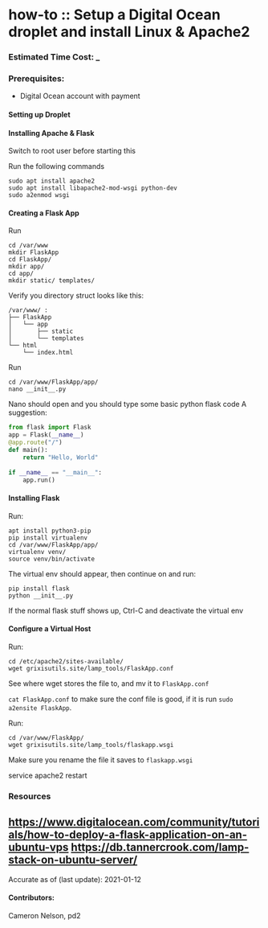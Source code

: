 # how-to :: Setup a Digital Ocean droplet and install Linux & Apache2
### Estimated Time Cost: _

### Prerequisites:

- Digital Ocean account with payment

#### Setting up Droplet



#### Installing Apache & Flask
Switch to root user before starting this

Run the following commands
```
sudo apt install apache2
sudo apt install libapache2-mod-wsgi python-dev
sudo a2enmod wsgi 
```

#### Creating a Flask App
Run
```
cd /var/www
mkdir FlaskApp
cd FlaskApp/
mkdir app/
cd app/
mkdir static/ templates/

```
Verify you directory struct looks like this:
```
/var/www/ :
├── FlaskApp
│   └── app
│       ├── static
│       └── templates
└── html
    └── index.html
```

Run
```
cd /var/www/FlaskApp/app/
nano __init__.py
```
Nano should open and you should type some basic python flask code 
A suggestion:
```Python
from flask import Flask
app = Flask(__name__)
@app.route("/")
def main():
    return "Hello, World"
    
if __name__ == "__main__":
    app.run()
```

#### Installing Flask
Run:
```
apt install python3-pip
pip install virtualenv
cd /var/www/FlaskApp/app/
virtualenv venv/
source venv/bin/activate
```
The virtual env should appear, then continue on and run:
```
pip install flask
python __init__.py
```
If the normal flask stuff shows up, Ctrl-C and deactivate the virtual env

#### Configure a Virtual Host
Run:
```
cd /etc/apache2/sites-available/
wget grixisutils.site/lamp_tools/FlaskApp.conf
```
See where wget stores the file to, and mv it to `FlaskApp.conf`

`cat FlaskApp.conf` to make sure the conf file is good, if it is run
`sudo a2ensite FlaskApp`.

Run:
```
cd /var/www/FlaskApp/
wget grixisutils.site/lamp_tools/flaskapp.wsgi
```
Make sure you rename the file it saves to `flaskapp.wsgi`

service apache2 restart

### Resources

https://www.digitalocean.com/community/tutorials/how-to-deploy-a-flask-application-on-an-ubuntu-vps
https://db.tannercrook.com/lamp-stack-on-ubuntu-server/
---

Accurate as of (last update): 2021-01-12

#### Contributors:  
Cameron Nelson, pd2  
